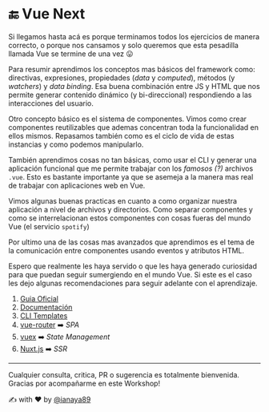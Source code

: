 # 🔚 Vue Next

Si llegamos hasta acá es porque terminamos todos los ejercicios de manera correcto, o porque nos cansamos y solo queremos que esta pesadilla llamada Vue se termine de una vez 😛

Para resumir aprendimos los conceptos mas básicos del framework como: directivas, expresiones, propiedades (*data* y *computed*), métodos (y *watchers*) y *data binding*. Esa buena combinación entre JS y HTML que nos permite generar contenido dinámico (y bi-direccional) respondiendo a las interacciones del usuario.

Otro concepto básico es el sistema de componentes. Vimos como crear componentes reutilizables que ademas concentran toda la funcionalidad en ellos mismos. Repasamos también como es el ciclo de vida de estas instancias y como podemos manipularlo.

También aprendimos cosas no tan básicas, como usar el CLI y generar una aplicación funcional que me permite trabajar con los *famosos (?)* archivos `.vue`. Esto es bastante importante ya que se asemeja a la manera mas real de trabajar con aplicaciones web en Vue.

Vimos algunas buenas practicas en cuanto a como organizar nuestra aplicación a nivel de archivos y directorios. Como separar componentes y como se interrelacionan estos componentes con cosas fueras del mundo Vue (el servicio `spotify`)

Por ultimo una de las cosas mas avanzados que aprendimos es el tema de la comunicación entre componentes usando eventos y atributos HTML.

Espero que realmente les haya servido o que les haya generado curiosidad para que puedan seguir sumergiendo en el mundo Vue. Si este es el caso les dejo algunas recomendaciones para seguir adelante con el aprendizaje.

1. [Guia Oficial](https://vuejs.org/v2/guide/)
2. [Documentación](https://vuejs.org/v2/api/)
3. [CLI Templates](https://github.com/vuejs/vue-cli#official-templates)
4. [vue-router](https://github.com/vuejs/vue-router) ➡️ *SPA*
5. [vuex](https://github.com/vuejs/vuex) ➡️ *State Management*
6. [Nuxt.js](https://nuxtjs.org/) ➡️ *SSR*

---
Cualquier consulta, critica, PR o sugerencia es totalmente bienvenida.
Gracias por acompañarme en este Workshop!

✍️ with ❤️ by [@ianaya89](https://twitter.com/)
